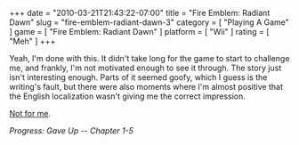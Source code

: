 +++
date = "2010-03-21T21:43:22-07:00"
title = "Fire Emblem: Radiant Dawn"
slug = "fire-emblem-radiant-dawn-3"
category = [ "Playing A Game" ]
game = [ "Fire Emblem: Radiant Dawn" ]
platform = [ "Wii" ]
rating = [ "Meh" ]
+++

Yeah, I'm done with this.  It didn't take long for the game to start to challenge me, and frankly, I'm not motivated enough to see it through.  The story just isn't interesting enough.  Parts of it seemed goofy, which I guess is the writing's fault, but there were also moments where I'm almost positive that the English localization wasn't giving me the correct impression.

<a href="http://www.penny-arcade.com/comic/2004/3/24/">Not for me</a>.

<i>Progress: Gave Up -- Chapter 1-5</i>